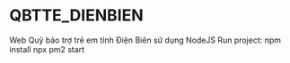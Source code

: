 # QBTTE_DIENBIEN
Web Quỹ bảo trợ trẻ em tỉnh Điện Biên sử dụng NodeJS
Run project:
npm install
npx pm2 start
